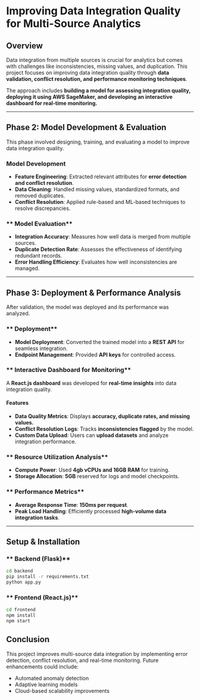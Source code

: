 # **Improving Data Integration Quality for Multi-Source Analytics**

## **Overview**
Data integration from multiple sources is crucial for analytics but comes with challenges like inconsistencies, missing values, and duplication. This project focuses on improving data integration quality through **data validation, conflict resolution, and performance monitoring techniques**. 

The approach includes **building a model for assessing integration quality, deploying it using AWS SageMaker, and developing an interactive dashboard for real-time monitoring.**  

---


## **Phase 2: Model Development & Evaluation**
This phase involved designing, training, and evaluating a model to improve data integration quality.

###  Model Development
- **Feature Engineering**: Extracted relevant attributes for **error detection and conflict resolution**.  
- **Data Cleaning**: Handled missing values, standardized formats, and removed duplicates.  
- **Conflict Resolution**: Applied rule-based and ML-based techniques to resolve discrepancies.  

### ** Model Evaluation**
- **Integration Accuracy**: Measures how well data is merged from multiple sources.  
- **Duplicate Detection Rate**: Assesses the effectiveness of identifying redundant records.  
- **Error Handling Efficiency**: Evaluates how well inconsistencies are managed.  

---

## **Phase 3: Deployment & Performance Analysis**
After validation, the model was deployed and its performance was analyzed.

### ** Deployment**
- **Model Deployment**: Converted the trained model into a **REST API** for seamless integration.  
- **Endpoint Management**: Provided **API keys** for controlled access.  

### ** Interactive Dashboard for Monitoring**
A **React.js dashboard** was developed for **real-time insights** into data integration quality.

#### **Features**
- **Data Quality Metrics**: Displays **accuracy, duplicate rates, and missing values.**  
- **Conflict Resolution Logs**: Tracks **inconsistencies flagged** by the model.  
- **Custom Data Upload**: Users can **upload datasets** and analyze integration performance.  

### ** Resource Utilization Analysis**
- **Compute Power**: Used **4gb vCPUs and 16GB RAM** for training.  
- **Storage Allocation**: **5GB** reserved for logs and model checkpoints.    

### ** Performance Metrics**
- **Average Response Time**: **150ms per request**.  
- **Peak Load Handling**: Efficiently processed **high-volume data integration tasks**.  

---

## **Setup & Installation**
### ** Backend (Flask)**
```sh
cd backend
pip install -r requirements.txt
python app.py
```
### ** Frontend (React.js)**
```sh
cd frontend
npm install
npm start
```
## **Conclusion**
This project improves multi-source data integration by implementing error detection, conflict resolution, and real-time monitoring. Future enhancements could include:

- Automated anomaly detection
- Adaptive learning models
- Cloud-based scalability improvements

